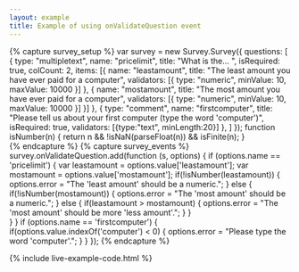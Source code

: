 ```yaml
---
layout: example
title: Example of using onValidateQuestion event
---
```

{% capture survey_setup %}
var survey = new Survey.Survey({
        questions: [
            { type: "multipletext", name: "pricelimit", title: "What is the... ", isRequired: true, colCount: 2,
            items: [{ name: "leastamount", title: "The least amount you have ever paid for a computer",
                validators: [{ type: "numeric", minValue: 10, maxValue: 10000 }]
            },
                {  name: "mostamount", title: "The most amount you have ever paid for a computer",
                validators: [{ type: "numeric", minValue: 10, maxValue: 10000 }]
                }]
            },
            {
                type: "comment", name: "firstcomputer", title: "Please tell us about your first computer (type the word 'computer')", isRequired: true,
                validators: [{type:"text", minLength:20}]
            },
        ]
    });
function isNumber(n) { return n && !isNaN(parseFloat(n)) && isFinite(n); }    
{% endcapture %}
{% capture survey_events %}
survey.onValidateQuestion.add(function (s, options) {
    if (options.name == 'pricelimit') {
        var leastamount = options.value['leastamount'];
        var mostamount = options.value['mostamount'];
        if(!isNumber(leastamount)) {
            options.error = "The 'least amount' should be a numeric.";
        } else {
            if(!isNumber(mostamount)) {
                options.error = "The 'most amount' should be a numeric.";
            } else {
                if(leastamount > mostamount) {
                    options.error = "The 'most amount' should be more 'less amount'.";
                }
            }   
        }
    }
    if (options.name == 'firstcomputer') {
        if(options.value.indexOf('computer') < 0) {
            options.error = "Please type the word 'computer'.";
        }
    }
});
{% endcapture %}

{% include live-example-code.html %}